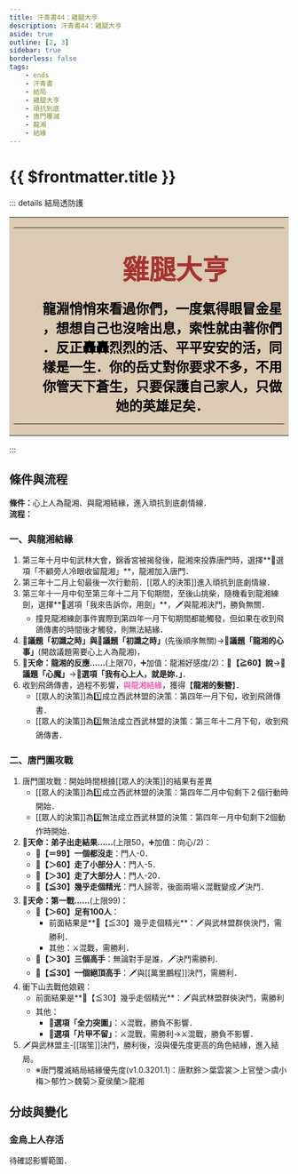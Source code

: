 ```yaml
---
title: 汗青書44：雞腿大亨
description: 汗青書44：雞腿大亨
aside: true
outline: [2, 3]
sidebar: true
borderless: false
tags:
    - ends
    - 汗青書
    - 結局
    - 雞腿大亨
    - 頑抗到底
    - 唐門覆滅
    - 龍湘
    - 結緣
---
```


# {{ $frontmatter.title }}

::: details 結局透防護
<table style="text-align:center;">
    <tr>
        <td WIDTH=565 BGCOLOR="#dacbb2">
            <hr><br>
            <font size="7" color="#a83232"><strong>&emsp;&emsp;雞腿大亨</strong></font>
            <br>
            <br>
            <font size="5" color="000000">
            <strong>
            &emsp;&emsp;龍淵悄悄來看過你們，一度氣得眼冒金星<br>
            &emsp;&emsp;，想想自己也沒啥出息，索性就由著你們<br>
            &emsp;&emsp;．反正轟轟烈烈的活、平平安安的活，同<br>
            &emsp;&emsp;樣是一生．你的岳丈對你要求不多，不用<br>
            &emsp;&emsp;你管天下蒼生，只要保護自己家人，只做<br>
            &emsp;&emsp;她的英雄足矣．<br>
            </strong>
            </font>
            <hr>
        </td>
    </tr>
</table>
::: 

## 條件與流程

<strong>條件：</strong>心上人為<Girl8Icon>龍湘</Girl8Icon>、與<Girl8Icon>龍湘</Girl8Icon>結緣，進入頑抗到底劇情線．<br>
**流程：**<br>

### 一、與龍湘結緣
1. 第三年十月中旬武林大會，錦香宮被揭發後，<Girl8Icon>龍湘</Girl8Icon>來投靠唐門時，選擇**📖選項「不顧旁人冷眼收留龍湘」**，<Girl8Icon>龍湘</Girl8Icon>加入唐門．
2. 第三年十二月上旬最後一次行動前．[[眾人的決策]]進入頑抗到底劇情線．
3. 第三年十一月中旬至第三年十二月下旬期間，至後山挑柴，隨機看到<Girl8Icon>龍湘</Girl8Icon>練劍，選擇**📖選項「我來告訴你，用劍」**，🗡️與<Girl8Icon>龍湘</Girl8Icon>決鬥，勝負無關．
   + 撞見龍湘練劍事件實際到第四年一月下旬期間都能觸發，但如果在收到飛鴿傳書的時間後才觸發，則無法結緣．
5. **📜議題「初識之時」**與**📜議題「初識之時」**(先後順序無關)→**📜議題「龍湘的心事」**(開啟議題需要心上人為<Girl8Icon>龍湘</Girl8Icon>)，
6. **🎲天命：龍湘的反應......**(上限70，➕加值：<Girl8Icon>龍湘</Girl8Icon>好感度/2)：**🧾【≧60】說**→**📜議題「心魔」**→**📖選項「我有心上人，就是妳．」**．
7. 收到飛鴿傳書，過程不影響，<span style='color: #FF1493;'>與<Girl8Icon>龍湘</Girl8Icon>結緣</span>，獲得【**龍湘的髮簪**】．
   + [[眾人的決策]]為1️⃣成立西武林盟的決策：第四年一月下旬，收到飛鴿傳書．
   + [[眾人的決策]]為2️⃣無法成立西武林盟的決策：第三年十二月下旬，收到飛鴿傳書．

### 二、唐門圍攻戰
1. 唐門圍攻戰：開始時間根據[[眾人的決策]]的結果有差異
   + [[眾人的決策]]為1️⃣成立西武林盟的決策：第四年二月中旬剩下２個行動時開始．
   + [[眾人的決策]]為2️⃣無法成立西武林盟的決策：第四年一月中旬剩下2個動作時開始．
2. **🎲天命：弟子出走結果......**(上限50，➕加值：向心/2)：
   + **🧾【＝99】一個都沒走**：門人-0．
   + **🧾【＞60】走了小部分人**：門人-5．
   + **🧾【＞30】走了大部分人**：門人-20．
   + **🧾【≦30】幾乎走個精光**：門人歸零，後面兩場⚔️混戰變成🗡️決鬥．
3. **🎲天命：第一戰......**(上限99)：
   + **🧾【＞60】足有100人**：
     + 前面結果是**🧾【≦30】幾乎走個精光**：🗡️與武林盟群俠決鬥，需勝利．
     + 其他：⚔️混戰，需勝利．
   + **🧾【＞30】三個高手**：無論對手是誰，🗡️決鬥需勝利．
   + **🧾【≦30】一個絕頂高手**：🗡️與[[萬里鵬程]]決鬥，需勝利．
4. 衝下山去戰他娘親：
   + 前面結果是**🧾【≦30】幾乎走個精光**：🗡️與武林盟群俠決鬥，需勝利
   + 其他：
     + **📖選項「全力突圍」**：⚔️混戰，勝負不影響．
     + **📖選項「片甲不留」**：⚔️混戰，需勝利→⚔️混戰，勝負不影響．
5. 🗡️與武林盟主-[[瑞笙]]決鬥，勝利後，沒與優先度更高的角色結緣，進入結局。
   + ※唐門覆滅結局結緣優先度(v1.0.3201.1)：<Girl0Icon>唐默鈴</Girl0Icon>＞<Girl2Icon>葉雲裳</Girl2Icon>＞<Girl4Icon>上官瑩</Girl4Icon>＞<Girl3Icon>虞小梅</Girl3Icon>＞<Girl6Icon>郁竹</Girl6Icon>＞<Girl7Icon>魏菊</Girl7Icon>＞<Girl5Icon>夏侯蘭</Girl5Icon>＞<Girl8Icon>龍湘</Girl8Icon>

## 分歧與變化

### 金烏上人存活
待確認影響範圍．
